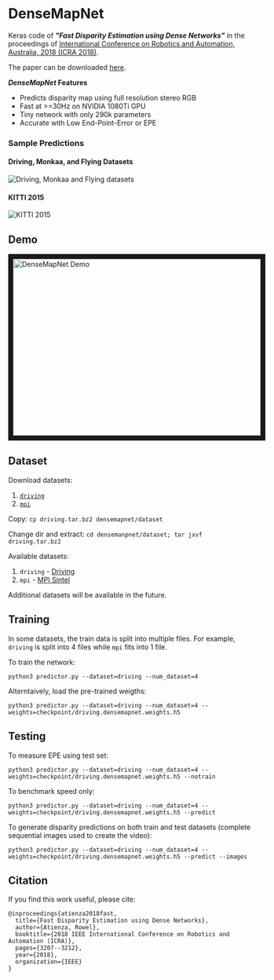 # DenseMapNet
Keras code of **_"Fast Disparity Estimation using Dense Networks"_** in the proceedings of [International Conference on Robotics and Automation, Australia, 2018 (ICRA 2018)](http://icra2018.org/).

The paper can be downloaded [here](https://arxiv.org/pdf/1805.07499.pdf).

**_DenseMapNet_ Features**
- Predicts disparity map using full resolution stereo RGB
- Fast at >=30Hz on NVIDIA 1080Ti GPU
- Tiny network with only 290k parameters 
- Accurate with Low End-Point-Error or EPE

### Sample Predictions ###
#### Driving, Monkaa, and Flying Datasets ####
![Driving, Monkaa and Flying datasets](media/Driving-Monkaa-Flying.png)
#### KITTI 2015 ####
![KITTI 2015](media/KITTI2015.png)

## Demo

<a href="http://www.youtube.com/watch?feature=player_embedded&v=NBL-hFQRh4k
" target="_blank"><img src="http://img.youtube.com/vi/NBL-hFQRh4k/0.jpg" 
alt="DenseMapNet Demo" width="640" height="360" border="10" /></a>

## Dataset
Download datasets:
1. [`driving`](https://drive.google.com/file/d/1q01ffNwvnZkrdw58_LIX-tf-vkzsGGmI/view?usp=sharing)
2. [`mpi`](https://drive.google.com/file/d/1mntUmDxpmCPafYh9nCDWPgT6JyzVovDK/view?usp=sharing)

Copy: `cp driving.tar.bz2 densemapnet/dataset`

Change dir and extract: `cd densemanpnet/dataset; tar jxvf driving.tar.bz2`

Available datasets:

1. `driving` - [Driving](https://lmb.informatik.uni-freiburg.de/resources/datasets/SceneFlowDatasets.en.html) 
2. `mpi` - [MPI Sintel](http://sintel.is.tue.mpg.de/)

Additional datasets will be available in the future.

## Training
In some datasets, the train data is split into multiple files. For example, `driving` is split into 4 files while `mpi` fits into 1 file.

To train the network:

`python3 predictor.py --dataset=driving --num_dataset=4`

Alterntaively, load the pre-trained weigths:

`python3 predictor.py --dataset=driving --num_dataset=4 --weights=checkpoint/driving.densemapnet.weights.h5`

## Testing

To measure EPE using test set:

`python3 predictor.py --dataset=driving --num_dataset=4 --weights=checkpoint/driving.densemapnet.weights.h5 --notrain`

To benchmark speed only:

`python3 predictor.py --dataset=driving --num_dataset=4 --weights=checkpoint/driving.densemapnet.weights.h5 --predict`

To generate disparity predictions on both train and test datasets (complete sequential images used to create the video):

`python3 predictor.py --dataset=driving --num_dataset=4 --weights=checkpoint/driving.densemapnet.weights.h5 --predict
--images`

## Citation
If you find this work useful, please cite:

```
@inproceedings{atienza2018fast,
  title={Fast Disparity Estimation using Dense Networks},
  author={Atienza, Rowel},
  booktitle={2018 IEEE International Conference on Robotics and Automation (ICRA)},
  pages={3207--3212},
  year={2018},
  organization={IEEE}
}
```
